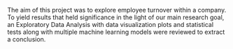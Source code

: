 The aim of this project was to explore employee turnover within a company. To yield results that held significance in the light of our main research goal, an Exploratory Data Analysis with data visualization plots and statistical tests along with multiple machine learning models were reviewed to extract a conclusion.
